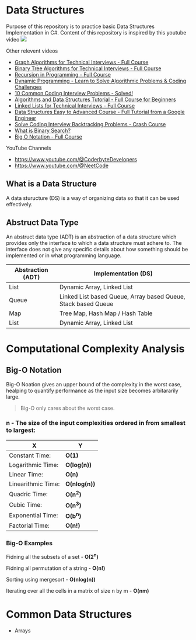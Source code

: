 # Data Structures
Purpose of this repository is to practice basic Data Structures Implementation in C#. 
Content of this repository is inspired by this youtube video 
[![](http://img.youtube.com/vi/RBSGKlAvoiM/0.jpg)](http://www.youtube.com/watch?v=RBSGKlAvoiM "")

Other relevent videos
- [Graph Algorithms for Technical Interviews - Full Course](https://www.youtube.com/watch?v=tWVWeAqZ0WU)
- [Binary Tree Algorithms for Technical Interviews - Full Course](https://www.youtube.com/watch?v=fAAZixBzIAI)
- [Recursion in Programming - Full Course](https://www.youtube.com/watch?v=IJDJ0kBx2LM)
- [Dynamic Programming - Learn to Solve Algorithmic Problems & Coding Challenges](https://www.youtube.com/watch?v=oBt53YbR9Kk)
- [10 Common Coding Interview Problems - Solved!](https://www.youtube.com/watch?v=Peq4GCPNC5c)
- [Algorithms and Data Structures Tutorial - Full Course for Beginners](https://www.youtube.com/watch?v=8hly31xKli0)
- [Linked Lists for Technical Interviews - Full Course](https://www.youtube.com/watch?v=Hj_rA0dhr2I)
- [Data Structures Easy to Advanced Course - Full Tutorial from a Google Engineer](https://www.youtube.com/watch?v=RBSGKlAvoiM)
- [Solve Coding Interview Backtracking Problems - Crash Course](https://www.youtube.com/watch?v=A80YzvNwqXA)
- [What is Binary Search?](https://www.youtube.com/watch?v=KsoUiNv1SZA)
- [Big O Notation - Full Course](https://www.youtube.com/watch?v=Mo4vesaut8g)

YouTube Channels
- https://www.youtube.com/@CoderbyteDevelopers
- https://www.youtube.com/@NeetCode

## What is a Data Structure
A data sturucture (DS) is a way of organizing data so that it can be used effectively.

## Abstruct Data Type
An abstruct data type (ADT) is an abstraction of a data structure which provides only the interface to which a data structure must adhere to. 
The interface does not give any specific details about how something should be implemented or in what programming language.



| Abstraction (ADT) | Implementation (DS) |
| --- | --- |
| List | Dynamic Array, Linked List |
| Queue | Linked List based Queue, Array based Queue, Stack based Queue |
| Map | Tree Map, Hash Map / Hash Table |
| List | Dynamic Array, Linked List |

# Computational Complexity Analysis

## Big-O Notation
Big-O Noation gives an upper bound of the complexity in the worst case, healping to quantify performance as the input size becomes arbitararily large. 

> Big-O only cares about the worst case.

### n - The size of the input complexities ordered in from smallest to largest:

|  X  |  Y  |
| --- | --- |
| Constant Time: | **O(1)** |
| Logarithmic Time: | **O(log(n))** |
| Linear Time: | **O(n)** |
| Linearithmic Time: | **O(nlog(n))** |
| Quadric Time: | **O(n<sup>2</sup>)** |
| Cubic Time: | **O(n<sup>3</sup>)** |
| Exponential Time: | **O(b<sup>n</sup>)** |
| Factorial Time: | **O(n!)** |


### Big-O Examples
Fidning all the subsets of a set - **O(2<sup>n</sup>)**

Fidning all permutation of a string - **O(n!)**

Sorting using mergesort - **O(nlog(n))**

Iterating over all the cells in a matrix of size n by m - **O(nm)**


# Common Data Structures

- Arrays
